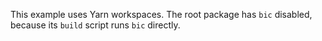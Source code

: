 This example uses Yarn workspaces. The root package has `bic` disabled, because
its `build` script runs `bic` directly.
